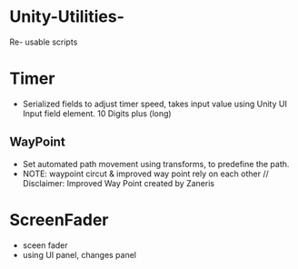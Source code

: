 # Unity-Utilities-
Re- usable scripts

# Timer 
- Serialized fields to adjust timer speed, takes input value using Unity UI Input field element. 10 Digits plus (long) 


## WayPoint 

- Set automated path movement using transforms, to predefine the path.
- NOTE:  waypoint circut  & improved way point rely on each other // 
  Disclaimer: Improved Way Point created by Zaneris
  
# ScreenFader
  
  - sceen fader 
  - using UI panel, changes panel 
